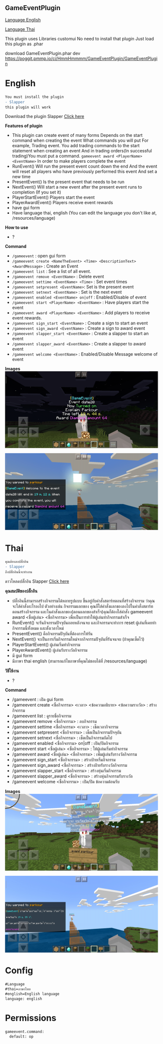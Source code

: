 ## GameEventPlugin


[Language English](#english)

[Language Thai](#thai)

This plugin uses Libraries customui No need to install that plugin
Just load this plugin as .phar

download GameEventPlugin.phar dev https://poggit.pmmp.io/ci/HmmHmmmm/GameEventPlugin/GameEventPlugin


# English

```diff
You must install the plugin
- Slapper
this plugin will work
```

Download the plugin Slapper [Click here](https://poggit.pmmp.io/p/slapper)


**Features of plugin**<br>
- This plugin can create event of many forms Depends on the start command when creating the event What commands you will put For example, Trading event. You add trading commands to the start statement when creating an event And in trading orders(In successful trading)You must put a command. `gameevent award <PlayerName> <EventName>` In order to make players complete the event
- RunEvent() Will run the present event count down the end And the event will reset all players who have previously performed this event And set a new time
- PresentEvent() Is the present event that needs to be run
- NextEvent() Will start a new event after the present event runs to completion (If you set it)
- PlayerStartEvent() Players start the event
- PlayerAwardEvent() Players receive event rewards
- have gui form
- Have language thai, english (You can edit the language you don't like at, /resources/language)


**How to use**<br>
- ?

**Command**<br>
- `/gameevent` : open gui form
- `/gameevent create <NameTheEvent> <Time> <DescriptionText> <AwardMessage>` : Create an Event
- `/gameevent list` : See a list of all event.
- `/gameevent remove <EventName>` : Delete event
- `/gameevent settime <EventName> <Time>` : Set event times
- `/gameevent setpresent <EventName>`: Set is the present event
- `/gameevent setnext <EventName>` : Set is the next event
- `/gameevent enabled <EventName> on|off` : Enabled/Disable of event
- `/gameevent start <PlayerName> <EventName>` : Have players start the event
- `/gameevent award <PlayerName> <EventName>` : Add players to receive event rewards.
- `/gameevent sign_start <EventName>` : Create a sign to start an event
- `/gameevent sign_award <EventName>` : Create a sign to award event
- `/gameevent slapper_start <EventName>` : Create a slapper to start an event
- `/gameevent slapper_award <EventName>` : Create a slapper to award event
- `/gameevent welcome <EventName>` : Enabled/Disable Message welcome of event


**Images**<br>
![1](https://github.com/HmmHmmmm/GameEventPlugin/blob/master/images/3.1/1en.jpg)

![2](https://github.com/HmmHmmmm/GameEventPlugin/blob/master/images/3.1/2en.jpg)


# Thai

```diff
คุณต้องลงปลั๊กอิน
- Slapper
ถึงปลั๊กอินนี้จะทำงาน
```

ดาวโหลดปลั๊กอิน Slapper [Click here](https://poggit.pmmp.io/p/slapper)


**คุณสมบัติของปลั๊กอิน**<br>
- ปลั๊กอินนี้สามารถสร้างกิจกรรมได้หลายรูปแบบ ขึ้นอยู่กับคำสั่งสตาร์ทตอนที่สร้างกิจกรรม ว่าคุณจะใส่คำสั่งอะไรลงไป ตัวอย่างเช่น กิจกรรมแลกของ คุณก็ใส่คำสั่งแลกของลงไปในคำสั่งสตาร์ทตอนสร้างกิจกรรม และในคำสั่งแลกของ(ตอนแลกของสำเร็จ)คุณก็ต้องใส่คำสั่ง gameevent award <ชื่อผู้เล่น> <ชื่อกิจกรรม> เพื่อเป็นการทำให้ผู้เล่นทำกิจกรรมสำเร็จ
- RunEvent() จะรันกิจกรรมปัจจุบันถอยหลังจนจบ และกิจกรรมจะทำการ reset ผู้เล่นที่เคยทำกิจกรรมนี้ทั้งหมด และตั้งเวลาใหม่
- PresentEvent() คือกิจกรรมปัจุบันที่ต้องการให้รัน
- NextEvent() จะเป็นการเริ่มกิจกรรมใหม่จากกิจกรรมปัจุบันที่รันจนจบ (ถ้าคุณเซ็ตไว้)
- PlayerStartEvent() ผู้เล่นเริ่มทำกิจกรรม
- PlayerAwardEvent() ผู้เล่นรับรางวัลกิจกรรม
- มี gui form
- มีภาษา thai english (สามารถแก้ไขภาษาที่คุณไม่ชอบได้ที่ /resources/language)


**วิธีใช้งาน**<br>
- ?

**Command**<br>
- /gameevent : เปิด gui form
- /gameevent create <ชื่อกิจกรรม> <เวลา> <ข้อความอธิบาย> <ข้อความรางวัล> : สร้างกิจกรรม
- /gameevent list : ดูรายชื่อกิจกรรม
- /gameevent remove <ชื่อกิจกรรม> : ลบกิจกรรม
- /gameevent settime <ชื่อกิจกรรม> <เวลา> : เช็ตเวลากิจกรรม
- /gameevent setpresent <ชื่อกิจกรรม> : เช็ตเป็นกิจกรรมปัจจุบัน
- /gameevent setnext <ชื่อกิจกรรม> : เช็ตเป็นกิจกรรมถัดไป
- /gameevent enabled <ชื่อกิจกรรม> on|off : เปิด/ปิดกิจกรรม
- /gameevent start <ชื่อผู้เล่น> <ชื่อกิจกรรม> : ให้ผู้เล่นเริ่มทำกิจกรรม
- /gameevent award <ชื่อผู้เล่น> <ชื่อกิจกรรม> : เพิ่มผู้เล่นรับรางวัลกิจกรรม
- /gameevent sign_start <ชื่อกิจกรรม> : สร้างป้ายเริ่มกิจกรรม
- /gameevent sign_award <ชื่อกิจกรรม> : สร้างป้ายรับรางวัลกิจกรรม
- /gameevent slapper_start <ชื่อกิจกรรม> : สร้างหุ่นเริ่มกิจกรรม
- /gameevent slapper_award <ชื่อกิจกรรม> : สร้างหุ่นกิจกรรมรับรางวัล
- /gameevent welcome <ชื่อกิจกรรม> : เปิด/ปิด ข้อความต้อนรับ


**Images**<br>
![1](https://github.com/HmmHmmmm/GameEventPlugin/blob/master/images/3.1/1th.jpg)

![2](https://github.com/HmmHmmmm/GameEventPlugin/blob/master/images/3.1/2th.jpg)



# Config
```
#Language
#thai=ภาษาไทย
#english=English language
language: english
```
  

# Permissions
```
gameevent.command:
  default: op
```
